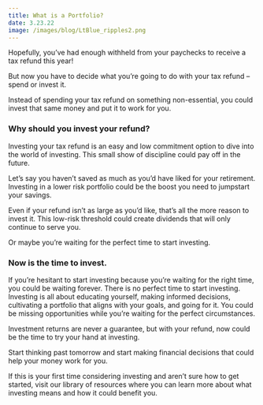 ```yaml
---
title: What is a Portfolio?
date: 3.23.22
image: /images/blog/LtBlue_ripples2.png
---
```


Hopefully, you’ve had enough withheld from your paychecks to receive a tax refund this year!

But now you have to decide what you’re going to do with your tax refund – spend or invest it.

Instead of spending your tax refund on something non-essential, you could invest that same money and put it to work for you.

### Why should you invest your refund?

Investing your tax refund is an easy and low commitment option to dive into the world of investing. This small show of discipline could pay off in the future.

Let’s say you haven’t saved as much as you’d have liked for your retirement. Investing in a lower risk portfolio could be the boost you need to jumpstart your savings.

Even if your refund isn’t as large as you’d like, that’s all the more reason to invest it. This low-risk threshold could create dividends that will only continue to serve you.

Or maybe you’re waiting for the perfect time to start investing.


### Now is the time to invest.

If you’re hesitant to start investing because you’re waiting for the right time, you could be waiting forever. There is no perfect time to start investing. Investing is all about educating yourself, making informed decisions, cultivating a portfolio that aligns with your goals, and going for it. You could be missing opportunities while you’re waiting for the perfect circumstances.

Investment returns are never a guarantee, but with your refund, now could be the time to try your hand at investing.

Start thinking past tomorrow and start making financial decisions that could help your money work for you.

If this is your first time considering investing and aren’t sure how to get started, visit our library of resources where you can learn more about what investing means and how it could benefit you.